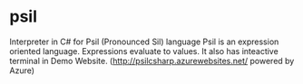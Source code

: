 # psil
Interpreter in C# for Psil (Pronounced Sil) language Psil is an expression oriented language. Expressions evaluate to values. It also has inteactive terminal in Demo Website. (http://psilcsharp.azurewebsites.net/ powered by Azure)
